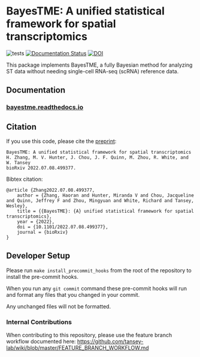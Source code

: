 # BayesTME: A unified statistical framework for spatial transcriptomics

![tests](https://github.com/tansey-lab/bayestme/actions/workflows/tests.yml/badge.svg)
[![Documentation Status](https://readthedocs.org/projects/bayestme/badge/?version=latest)](https://bayestme.readthedocs.io/en/latest/?badge=latest)
[![DOI](https://zenodo.org/badge/511984802.svg)](https://zenodo.org/badge/latestdoi/511984802)

This package implements BayesTME, a fully Bayesian method for analyzing ST data without needing single-cell RNA-seq (scRNA) reference data.

## Documentation

### [bayestme.readthedocs.io](https://bayestme.readthedocs.io/en/latest/)

## Citation

If you use this code, please cite the [preprint](https://www.biorxiv.org/content/10.1101/2022.07.08.499377):

```
BayesTME: A unified statistical framework for spatial transcriptomics
H. Zhang, M. V. Hunter, J. Chou, J. F. Quinn, M. Zhou, R. White, and W. Tansey
bioRxiv 2022.07.08.499377.
```

Bibtex citation:
```
@article {Zhang2022.07.08.499377,
	author = {Zhang, Haoran and Hunter, Miranda V and Chou, Jacqueline and Quinn, Jeffrey F and Zhou, Mingyuan and White, Richard and Tansey, Wesley},
	title = {{BayesTME}: {A} unified statistical framework for spatial transcriptomics},
	year = {2022},
	doi = {10.1101/2022.07.08.499377},
	journal = {bioRxiv}
}
```

## Developer Setup

Please run `make install_precommit_hooks` from the root of the repository
to install the pre-commit hooks.

When you run any `git commit` command these pre-commit hooks will run and format any files that you changed in your commit.

Any unchanged files will not be formatted.

### Internal Contributions

When contributing to this repository, please use the feature branch workflow documented here: https://github.com/tansey-lab/wiki/blob/master/FEATURE_BRANCH_WORKFLOW.md
